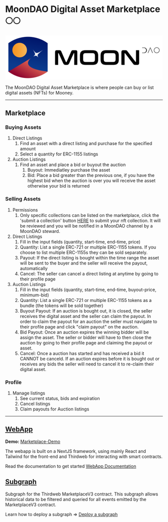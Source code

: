 # MoonDAO Digital Asset Marketplace 🌕🌕

[![](/webapp/public/Original_Black.png)](https://moondao-marketplace-test.netlify.app/)

The MoonDAO Digital Asset Marketplace is where people can buy or list digital assets (NFTs) for Mooney.

---

## Marketplace

### Buying Assets
1. Direct Listings
   1. Find an asset with a direct listing and purchase for the specified amount
   2. Select a quantity for ERC-1155 listings
2. Auction Listings
   1. Find an asset and place a bid or buyout the auction
      1. Buyout: Immediatley purchase the asset
      2. Bid: Place a bid greater than the previous one, if you have the highest bid when the auction is over you will receive the asset otherwise your bid is returned
   
### Selling Assets
1. Permissions
   1. Only specific collections can be listed on the marketplace, click the 'submit a collection' button [HERE](https://moondao-marketplace-test.netlify.com/sell) to submit your nft collection.  It will be reviewed and you will be notified in a MoonDAO channel by a MoonDAO steward.
1. Direct Listings
   1. Fill in the input fields (quantity, start-time, end-time, price)
   2. Quantity: List a single ERC-721 or multiple ERC-1155 tokens. If you choose to list multiple ERC-1155s they can be sold separately.
   3. Payout: If the direct listing is bought within the time range the asset will be sent to the buyer and the seller will receive the payout, automatically
   4. Cancel:  The seller can cancel a direct listing at anytime by going to their profile page
2. Auction Listings
   1. Fill in the input fields (quantity, start-time, end-time, buyout-price, minimum-bid)
   2. Quantity: List a single ERC-721 or multiple ERC-1155 tokens as a bundle (the tokens will be sold together)
   3. Buyout Payout: If an auction is bought out, it is closed, the seller receives the digital asset and the seller can claim the payout. In order to claim the payout for an auction the seller must navigate to their profile page and click "claim payout" on the auction.
   4. Bid Payout: Once an auction expires the winning bidder will be assign the asset. The seller or bidder will have to then close the auction by going to their profile page and claiming the payout or asset.
   5. Cancel:  Once a auction has started and has received a bid it CANNOT be canceld. If an auction expires before it is bought out or receives any bids the seller will need to cancel it to re-claim their digital asset.

### Profile
1. Manage listings
   1. See current status, bids and expiration
   2. Cancel listings
   3. Claim payouts for Auction listings

---

## [WebApp](/webapp/)
**Demo:** [Marketplace-Demo](https://moondao-marketplace-test.netlify.app/)

The webapp is built on a NextJS framework, using mainly React and Tailwind for the front-end and Thirdweb for interacting with smart contracts. 

Read the documentation to get started [WebApp Documentation](/webapp/README.md)

## [Subgraph](/subgraph/)

Subgraph for the Thirdweb MarketplaceV3 contract.
This subgraph allows historical data to be filtered and queried for all events emitted by the MarketplaceV3 contract.

Learn how to deploy a subgraph => [Deploy a subgraph](https://thegraph.com/docs/en/deploying/deploying-a-subgraph-to-studio/)